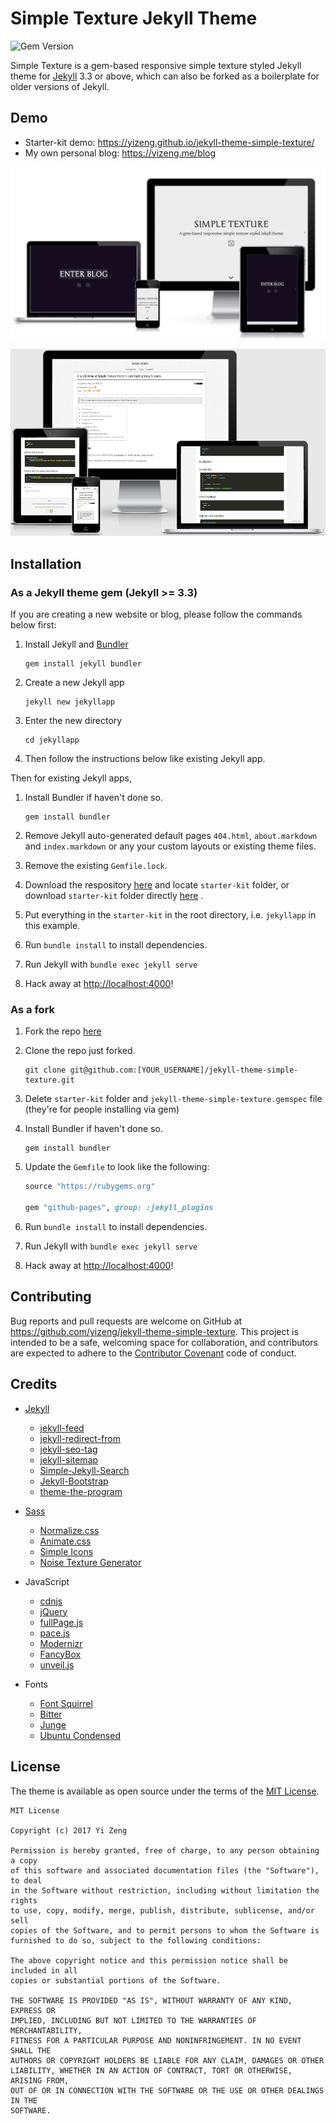 # Simple Texture Jekyll Theme

![Gem Version](https://img.shields.io/gem/v/jekyll-theme-simple-texture.svg)

Simple Texture is a gem-based responsive simple texture styled Jekyll theme for [Jekyll][Jekyll] 3.3 or above, which can
also be forked as a boilerplate for older versions of Jekyll.

## Demo

- Starter-kit demo:
  <https://yizeng.github.io/jekyll-theme-simple-texture/>
- My own personal blog: <https://yizeng.me/blog>

![Screenshot - Home](assets/images/screenshots/homepage.png)

![Screenshot - Blog](assets/images/screenshots/post.png)

## Installation

### As a Jekyll theme gem (Jekyll >= 3.3)

If you are creating a new website or blog, please follow the commands below first:

1. Install Jekyll and [Bundler][Bundler]

       gem install jekyll bundler

2. Create a new Jekyll app

       jekyll new jekyllapp

3. Enter the new directory

       cd jekyllapp

4. Then follow the instructions below like existing Jekyll app.

Then for existing Jekyll apps,

1. Install Bundler if haven't done so.

       gem install bundler

1. Remove Jekyll auto-generated default pages `404.html`, `about.markdown` and `index.markdown` or any your custom
   layouts or existing theme files.

1. Remove the existing `Gemfile.lock`.

1. Download the respository [here](https://github.com/yizeng/jekyll-theme-simple-texture/archive/master.zip)
   and locate `starter-kit` folder, or download `starter-kit` folder
   directly [here](https://minhaskamal.github.io/DownGit/#/home?url=https://github.com/yizeng/jekyll-theme-simple-texture/tree/master/starter-kit)
   .

1. Put everything in the `starter-kit` in the root directory, i.e. `jekyllapp` in this example.

1. Run `bundle install` to install dependencies.

1. Run Jekyll with `bundle exec jekyll serve`

1. Hack away at <http://localhost:4000>!

### As a fork

1. Fork the repo [here](https://github.com/yizeng/jekyll-theme-simple-texture#fork-destination-box)

2. Clone the repo just forked.

       git clone git@github.com:[YOUR_USERNAME]/jekyll-theme-simple-texture.git

3. Delete `starter-kit` folder and `jekyll-theme-simple-texture.gemspec` file (they're for people installing via gem)

4. Install Bundler if haven't done so.

       gem install bundler

5. Update the `Gemfile` to look like the following:

   ```ruby
   source "https://rubygems.org"

   gem "github-pages", group: :jekyll_plugins
   ```

6. Run `bundle install` to install dependencies.

7. Run Jekyll with `bundle exec jekyll serve`

8. Hack away at <http://localhost:4000>!

## Contributing

Bug reports and pull requests are welcome on GitHub at <https://github.com/yizeng/jekyll-theme-simple-texture>. This
project is intended to be a safe, welcoming space for collaboration, and contributors are expected to adhere to
the [Contributor Covenant](http://contributor-covenant.org) code of conduct.

## Credits

- [Jekyll][Jekyll]
    + [jekyll-feed](https://github.com/jekyll/jekyll-feed)
    + [jekyll-redirect-from](https://github.com/jekyll/jekyll-redirect-from)
    + [jekyll-seo-tag](https://github.com/jekyll/jekyll-seo-tag)
    + [jekyll-sitemap](https://github.com/jekyll/jekyll-sitemap)
    + [Simple-Jekyll-Search](https://github.com/christian-fei/Simple-Jekyll-Search)
    + [Jekyll-Bootstrap](http://jekyllbootstrap.com/)
    + [theme-the-program](https://github.com/jekyllbootstrap/theme-the-program)

- [Sass](http://sass-lang.com/)
    + [Normalize.css](https://necolas.github.io/normalize.css/)
    + [Animate.css](https://daneden.github.io/animate.css/)
    + [Simple Icons](https://simpleicons.org/)
    + [Noise Texture Generator](http://www.noisetexturegenerator.com/)
- JavaScript
    + [cdnjs](https://cdnjs.com/)
    + [jQuery](https://jquery.com/)
    + [fullPage.js](https://alvarotrigo.com/fullPage/)
    + [pace.js](http://github.hubspot.com/pace/docs/welcome/)
    + [Modernizr](https://modernizr.com/)
    + [FancyBox](http://fancybox.net/)
    + [unveil.js](http://luis-almeida.github.io/unveil/)
- Fonts
    + [Font Squirrel](https://www.fontsquirrel.com/)
    + [Bitter](https://fonts.google.com/specimen/Bitter)
    + [Junge](https://fonts.google.com/specimen/Junge)
    + [Ubuntu Condensed](https://fonts.google.com/specimen/Ubuntu+Condensed)

## License

The theme is available as open source under the terms of the
[MIT License](https://github.com/yizeng/jekyll-theme-simple-texture/blob/master/LICENSE).

    MIT License

    Copyright (c) 2017 Yi Zeng

    Permission is hereby granted, free of charge, to any person obtaining a copy
    of this software and associated documentation files (the "Software"), to deal
    in the Software without restriction, including without limitation the rights
    to use, copy, modify, merge, publish, distribute, sublicense, and/or sell
    copies of the Software, and to permit persons to whom the Software is
    furnished to do so, subject to the following conditions:

    The above copyright notice and this permission notice shall be included in all
    copies or substantial portions of the Software.

    THE SOFTWARE IS PROVIDED "AS IS", WITHOUT WARRANTY OF ANY KIND, EXPRESS OR
    IMPLIED, INCLUDING BUT NOT LIMITED TO THE WARRANTIES OF MERCHANTABILITY,
    FITNESS FOR A PARTICULAR PURPOSE AND NONINFRINGEMENT. IN NO EVENT SHALL THE
    AUTHORS OR COPYRIGHT HOLDERS BE LIABLE FOR ANY CLAIM, DAMAGES OR OTHER
    LIABILITY, WHETHER IN AN ACTION OF CONTRACT, TORT OR OTHERWISE, ARISING FROM,
    OUT OF OR IN CONNECTION WITH THE SOFTWARE OR THE USE OR OTHER DEALINGS IN THE
    SOFTWARE.

[Jekyll]: http://jekyllrb.com/

[Bundler]: https://bundler.io/
